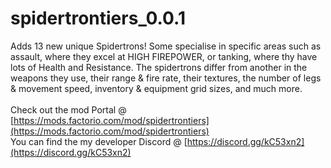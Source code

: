 # spidertrontiers_0.0.1
Adds 13 new unique Spidertrons! Some specialise in specific areas such as assault, where they excel at HIGH FIREPOWER, or tanking, where thy have lots of Health and Resistance. The spidertrons differ from another in the weapons they use, their range & fire rate, their textures, the number of legs & movement speed, inventory & equipment grid sizes, and much more.</br>
</br>
Check out the mod Portal @ [https://mods.factorio.com/mod/spidertrontiers](https://mods.factorio.com/mod/spidertrontiers)</br>
You can find the my developer Discord @ [https://discord.gg/kC53xn2](https://discord.gg/kC53xn2)
